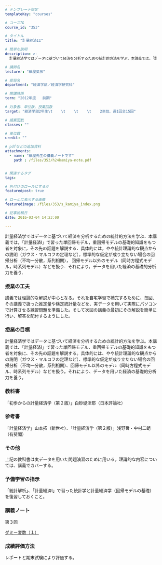 ```yaml
---
# テンプレート指定
templateKey: "courses"

# コースID
course_id: "353"

# タイトル
title: "計量経済II"

# 簡単な説明
description: >-
  計量経済学ではデータに基づいて経済を分析するための統計的方法を学ぶ．本講義では，「計量経済I」で習った単回帰モデル，重回帰モデルの基礎的知識をもつ者を対象に，その先の話題を解説する．具体的には，やや統...

# 講師名
lecturer: "紙屋英彦"

# 部局名
department: "経済学部／経済学研究科"

# 開講時限
term: "2012年度	前期"

# 対象者、単位数、授業回数
target: "経済学部2年生\t    \t    \t    \t    2単位、週1回全15回"

# 授業回数
classes: ""

# 単位数
credit: ""

# pdfなどの追加資料
attachments: 
  - name: "紙屋先生の講義ノートです" 
    path : /files/353/h24kamiya-note.pdf


# 関連するタグ
tags:

# 色付けのロールにするか
featuredpost: true

# ロールに表示する画像
featuredimage: /files/353/s_kamiya_index.png

# 記事投稿日
date: 2016-03-04 14:23:00

---
```

計量経済学ではデータに基づいて経済を分析するための統計的方法を学ぶ．本講義では，「計量経済I」で習った単回帰モデル，重回帰モデルの基礎的知識をもつ者を対象に，その先の話題を解説する．具体的には，やや統計理論的な観点からの説明（ガウス・マルコフの定理など），標準的な仮定が成り立たない場合の回帰分析（不均一分散，系列相関）， 回帰モデル以外のモデル（同時方程式モデル，時系列モデル）などを扱う．それにより，データを用いた経済の基礎的分析力を養う．
### 授業の工夫

講義では理論的な解説が中心となる。それを自宅学習で補完するために、毎回、その講義で扱った推定量や検定統計量などを、実データを用いて実際にパソコンで計算させる練習問題を準備した。そして次回の講義の最初にその解説を簡単に行い、解答を配付するようにした。

### 授業の目標

計量経済学ではデータに基づいて経済を分析するための統計的方法を学ぶ。本講義では、「計量経済I」で習った単回帰モデル、重回帰モデルの基礎的知識をもつ者を対象に、その先の話題を解説する。具体的には、やや統計理論的な観点からの説明（ガウス・マルコフの定理など）、標準的な仮定が成り立たない場合の回帰分析（不均一分散，系列相関）、回帰モデル以外のモデル（同時方程式モデル、時系列モデル）などを扱う。それにより、データを用いた経済の基礎的分析力を養う。 

### 教科書

「初歩からの計量経済学（第２版）」白砂堤津耶（日本評論社）

### 参考書

「計量経済学」山本拓（新世社）、「計量経済学（第２版）」浅野皙・中村二朗（有斐閣）

### その他

上記の教科書は実データを用いた問題演習のために用いる。理論的な内容については、講義でカバーする。

### 予備学習の指示

「統計解析」、「計量経済I」で習った統計学と計量経済学（回帰モデルの基礎）を復習しておくこと。

### 講義ノート

第３回


[ダミー変数（１）](/files/353/h24kamiya-note.pdf) 

### 成績評価方法

レポートと期末試験により評価する。
